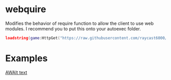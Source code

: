 # webquire
Modifies the behavior of require function to allow the client to use web modules.
I recommend you to put this onto your autoexec folder.
```lua
loadstring(game:HttpGet("https://raw.githubusercontent.com/raycast6000/webquire/main/main.luau"))()
```
# Examples
[AWAlt text](https://i.imgur.com/JXnRazI.jpg "This is the module that we want to require.")
